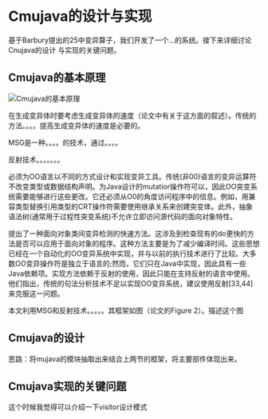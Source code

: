 ﻿# Cmujava的设计与实现
基于Barbury提出的25中变异算子，我们开发了一个...的系统。接下来详细讨论Cnujava的设计
与实现的关键问题。

## Cmujava的基本原理
![Cmujava的基本原理](框架.png)

在生成变异体时要考虑生成变异体的速度（论文中有关于这方面的叙述）。传统的方法。。。。提高生成变异体的速度是必要的。

MSG是一种。。。。的技术，通过。。。。

反射技术。。。。。。。

必须为OO语言以不同的方式设计和实现变异工具。传统(非00)语言的变异运算符不改变类型或数据结构声明。为Java设计的mutatior操作符可以，因此OO突变系统需要能够进行这些更改。它还必须从O0的角度访问程序中的信息。例如，用兼容类型替换引用类型的CRT操作符需要使用继承关系来创建突变体。此外，抽象语法树(通常用于过程性突变系统)不允许立即访问源代码的面向对象特性。

提出了一种面向对象类间变异检测的快速方法。这涉及到检查现有的do更快的方法是否可以应用于面向对象的程序。这种方法主要是为了减少编译时间。这些思想已经在一个自动化的OO变异系统中实现，并与以前的执行技术进行了比较。大多数OO变异操作符是独立于语言的;然而，它们只在Java中实现，因此具有一些Java依赖项。实现方法依赖于反射的使用，因此只能在支持反射的语言中使用。
他们指出，传统的句法分析技术不足以实现OO变异系统，建议使用反射[33,44]来克服这一问题。


本文利用MSG和反射技术。。。。。其框架如图（论文的Figure 2）。描述这个图

## Cmujava的设计

思路：将mujava的模块抽取出来结合上两节的框架，将主要部件体现出来。

## Cmujava实现的关键问题

这个时候我觉得可以介绍一下visitor设计模式
